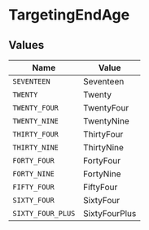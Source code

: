 # TargetingEndAge


## Values

| Name              | Value             |
| ----------------- | ----------------- |
| `SEVENTEEN`       | Seventeen         |
| `TWENTY`          | Twenty            |
| `TWENTY_FOUR`     | TwentyFour        |
| `TWENTY_NINE`     | TwentyNine        |
| `THIRTY_FOUR`     | ThirtyFour        |
| `THIRTY_NINE`     | ThirtyNine        |
| `FORTY_FOUR`      | FortyFour         |
| `FORTY_NINE`      | FortyNine         |
| `FIFTY_FOUR`      | FiftyFour         |
| `SIXTY_FOUR`      | SixtyFour         |
| `SIXTY_FOUR_PLUS` | SixtyFourPlus     |